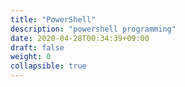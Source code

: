 ```yaml
---
title: "PowerShell"
description: "powershell programming"
date: 2020-04-28T00:34:39+09:00
draft: false
weight: 0
collapsible: true
---
```



